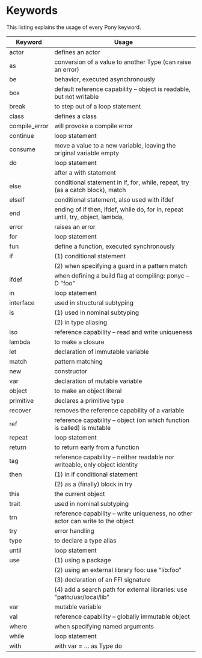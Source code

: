 # Keywords

This listing explains the usage of every Pony keyword.

|Keyword | Usage|
| --- | --- |
| actor | defines an actor
| as | conversion of a value to another Type (can raise an error)
| be | behavior, executed asynchronously
| box | default reference capability – object is readable, but not writable
| break | to step out of a loop statement
| class | defines a class
| compile_error | will provoke a compile error 
| continue | loop statement
| consume | move a value to a new variable, leaving the original variable empty
| do | loop statement
|    | after a with statement
| else | conditional statement in if, for, while, repeat, try (as a catch block), match 
| elseif | conditional statement, also used with ifdef
| end | ending of if then, ifdef, while do, for in, repeat until, try, object, lambda,      |     | recover, match
| error | raises an error
| for | loop statement
| fun | define a function, executed synchronously
| if  | (1) conditional statement
|     | (2) when specifying a guard in a pattern match
| ifdef | when defining a build flag at compiling:  ponyc –D "foo"
| in | loop statement
| interface | used in structural subtyping
| is | (1) used in nominal subtyping
|    | (2) in type aliasing
| iso | reference capability – read and write uniqueness
| lambda | to make a closure
| let | declaration of immutable variable
| match | pattern matching
| new | constructor
| var | declaration of mutable variable
| object | to make an object literal
| primitive | declares a primitive type
| recover | removes the reference capability of a variable
| ref | reference capability – object (on which function is called) is mutable
| repeat | loop statement
| return | to return early from a function
| tag | reference capability – neither readable nor writeable, only object identity
| then | (1) in if conditional statement 
|      | (2) as a (finally) block in try
| this | the current object
| trait | used in nominal subtyping
| trn | reference capability – write uniqueness, no other actor can write to the object
| try | error handling
| type | to declare a type alias
| until | loop statement
| use | (1) using a package
|     | (2) using an external library foo: use "lib:foo"
|     | (3) declaration of an FFI signature
|     | (4) add a search path for external libraries: use "path:/usr/local/lib"
| var | mutable variable
| val | reference capability – globally immutable object
| where | when specifying named arguments 
| while | loop statement
| with  | with var =  … as Type do